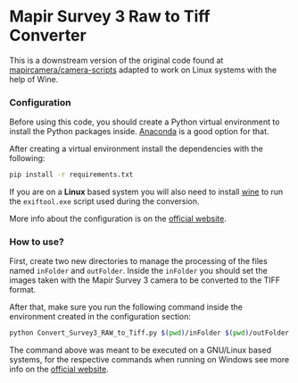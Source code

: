 # Mapir Survey 3 Raw to Tiff Converter

This is a downstream version of the original code found at [mapircamera/camera-scripts](https://github.com/mapircamera/camera-scripts) adapted to work on Linux systems with the help of Wine.

### Configuration

Before using this code, you should create a Python virtual environment to install the Python packages inside. [Anaconda](https://docs.conda.io/en/latest/miniconda.html) is a good option for that.

After creating a virtual environment install the dependencies with the following:

```bash
pip install -r requirements.txt
```

If you are on a **Linux** based system you will also need to install [wine](https://wiki.winehq.org/Wine_Installation_and_Configuration) to run the `exiftool.exe` script used during the conversion.

More info about the configuration is on the [official website](https://mapir.gitbook.io/mapir-scripts/setup-do-this-first).

### How to use?

First, create two new directories to manage the processing of the files named `inFolder` and `outFolder`. Inside the `inFolder` you should set the images taken with the Mapir Survey 3 camera to be converted to the TIFF format.

After that, make sure you run the following command inside the environment created in the configuration section:

```bash
python Convert_Survey3_RAW_to_Tiff.py $(pwd)/inFolder $(pwd)/outFolder
```

The command above was meant to be executed on a GNU/Linux based systems, for the respective commands when running on Windows see more info on the [official website](https://mapir.gitbook.io/mapir-scripts/survey3-cameras/convert-raw+jpg-to-tiff).
